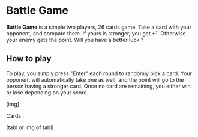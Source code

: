 # Battle Game
**Battle Game** is a simple two players, 26 cards game. Take a card with your opponent, and compare them. If yours is stronger, you get +1. Otherwise your enemy gets the point. Will you have a better luck ?

## How to play

To play, you simply press "Enter" each round to randomly pick a card. Your opponent will automatically take one as well, and the point will go to the person having a stronger card. Once no card are remaining, you either win or lose depending on your score.

[img]

Cards :

[tabl or img of tabl]
